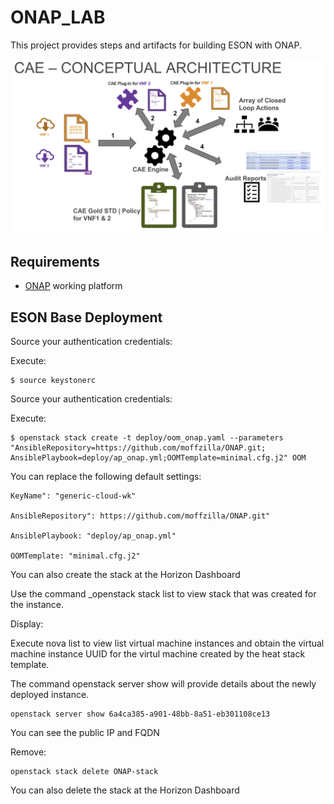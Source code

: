 # ONAP_LAB

This project provides steps and artifacts for building ESON with ONAP.

![ESON](https://github.com/moffzilla/CAE/blob/master/media/CAE-Conceptual.png)
 	
## Requirements

- [ONAP](https://github.com/moffzilla/CAE/blob/master/media/CAE-Conceptual.png) working platform 

## ESON Base Deployment

Source your authentication credentials:

Execute:

	$ source keystonerc
  
Source your authentication credentials:

Execute:

	$ openstack stack create -t deploy/oom_onap.yaml --parameters "AnsibleRepository=https://github.com/moffzilla/ONAP.git;	AnsiblePlaybook=deploy/ap_onap.yml;OOMTemplate=minimal.cfg.j2" OOM

You can replace the following default settings:

	KeyName": "generic-cloud-wk"
	
	AnsibleRepository": https://github.com/moffzilla/ONAP.git"
	
	AnsiblePlaybook: "deploy/ap_onap.yml" 
  
    OOMTemplate: "minimal.cfg.j2"
  
You can also create the stack at the Horizon Dashboard

Use the command _openstack stack list to view stack that was created for the instance.

Display:

Execute nova list to view list virtual machine instances and obtain the virtual machine instance UUID for the virtul machine created by the heat stack template.

The command openstack server show <instance UUID> will provide details about the newly deployed instance.
        
    openstack server show 6a4ca385-a901-48bb-8a51-eb301108ce13

You can see the public IP and FQDN

Remove:

	openstack stack delete ONAP-stack
	
You can also delete the stack at the Horizon Dashboard
